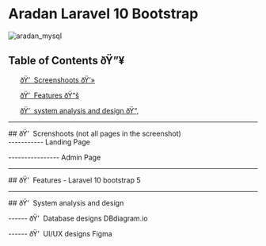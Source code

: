 # Aradan Laravel 10 Bootstrap
![aradan_mysql](https://github.com/aslan-asilon31/aradan_laravel_mysql/assets/116990574/4a353fd2-8efc-4638-8811-8ae33868fd9f)


## Table of Contents ðŸ”¥

<div class="">
<ol>
<a href="#screenshoot">ðŸ’  Screenshoots ðŸ’»</a>
</ol>

<ol>
<a href="#feature">ðŸ’  Features ðŸ“š</a>
</ol>

<ol>
<a href="#analysis">ðŸ’  system analysis and design ðŸ“‚</a>
</ol>
</div>

<hr>

<div class="" id="screenshoot">
## ðŸ’  Screnshoots (not all pages in the screenshot) <br>
----------- Landing Page

---------------- Admin Page <br>


</div>

<hr>


<div class="" id="feature">
## ðŸ’  Features
- Laravel 10 bootstrap 5<br>
</div>

<hr>

<div class="" id="analysis">
## ðŸ’  System analysis and design

------ ðŸ’  Database designs DBdiagram.io



------ ðŸ’  UI/UX designs Figma



</div>






